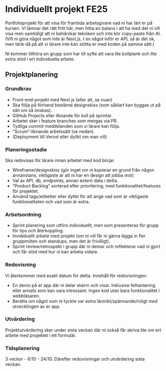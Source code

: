 # Individuellt projekt FE25
Portfolioprojekt för att visa för framtida arbetsgivare vad ni har lärt er på kursen. Vi lämnar det rätt fritt här, men hitta en balans i att ha med det ni vill visa men samtidigt att ni behärskar tekniken och inte kör copy-paste från AI. (Vill ni göra något som inte är Next.js, t ex något inför er APL så är det ok, men tänk då på att vi lärare inte kan stötta er med koden på samma sätt.)

Ni kommer tillhöra en grupp som har till syfte att vara lite bollplank och lite extra stöd i ert individuella arbete.

## Projektplanering
### Grundkrav
* Front-end-projekt med Next.js (eller alt, se ovan)
* Ska följa på förhand bestämd designskiss (som såklart kan byggas ut på sikt om så önskas).
* GitHub Projects eller liknande för koll på sprintar.
* Arbetet sker i feature branches som mergas via PR. 
* Tydliga commit meddelanden som vi lärare kan följa.
* “Scrum”-liknande arbetssätt (se nedan). 
* (Deployment till Vercel eller dylikt om man vill)

### Planeringsstadie
Ska redovisas för lärare innan arbetet med kod börjar
* Wireframe/designskiss (gör inget om ni kopierar en grund från någon annanstans, viktigaste är att ni har en design att jobba mot)
* Val av API, db, endpoints, annan extern data i detta.
* “Product Backlog” sorterad efter prioritering, med funktionalitet/features för projektet.
* Använd tags/etiketter eller dylikt för att ange vad som är viktigaste funktionaliteten och vad som är extra.

### Arbetsordning
* Sprint planering som utförs individuellt, men som presenteras för grupp för tips och återkoppling.
* Invididuellt arbete med projekt (om ni vill får ni gärna lägga in fler gruppmöten och standups, men det är frivilligt).
* Sprint review/retrospekt i grupp där ni demar och reflekterar vad ni gjort och får stöd med hur ni kan arbeta vidare.

### Redovisning
Vi återkommer med exakt datum för detta. Innehåll för redovisningen:
* En demo på er app där ni delar skärm och visar. Inklusive felhantering eller annats som kan vara intressant. Ingen kod utan bara funktionalitet i webbläsaren.
* Berätta om något som ni tyckte var extra lärorikt/spännande/roligt med utvecklingen av er app.

### Utvärdering
Projektutvärdering sker under sista veckan där ni också får skriva lite om ert arbete med projektet i ett formulär. 

### Tidsplanering
3 veckor - 6/10 - 24/10. Därefter redovisningar och utvärdering sista veckan. 
